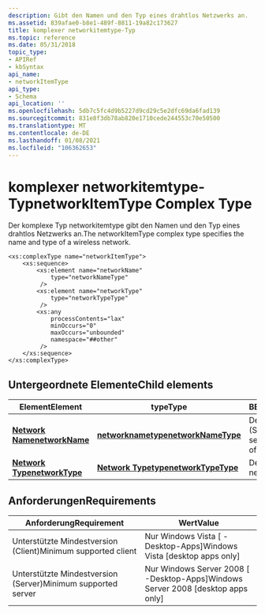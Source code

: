 ```yaml
---
description: Gibt den Namen und den Typ eines drahtlos Netzwerks an.
ms.assetid: 839afae0-b8e1-489f-8811-19a82c173627
title: komplexer networkitemtype-Typ
ms.topic: reference
ms.date: 05/31/2018
topic_type:
- APIRef
- kbSyntax
api_name:
- networkItemType
api_type:
- Schema
api_location: ''
ms.openlocfilehash: 5db7c5fc4d9b5227d9cd29c5e2dfc69da6fad139
ms.sourcegitcommit: 831e8f3db78ab820e1710cede244553c70e50500
ms.translationtype: MT
ms.contentlocale: de-DE
ms.lasthandoff: 01/08/2021
ms.locfileid: "106362653"
---
```

# <a name="networkitemtype-complex-type"></a><span data-ttu-id="0a766-103">komplexer networkitemtype-Typ</span><span class="sxs-lookup"><span data-stu-id="0a766-103">networkItemType Complex Type</span></span>

<span data-ttu-id="0a766-104">Der komplexe Typ networkitemtype gibt den Namen und den Typ eines drahtlos Netzwerks an.</span><span class="sxs-lookup"><span data-stu-id="0a766-104">The networkItemType complex type specifies the name and type of a wireless network.</span></span>

``` syntax
<xs:complexType name="networkItemType">
    <xs:sequence>
        <xs:element name="networkName"
            type="networkNameType"
         />
        <xs:element name="networkType"
            type="networkTypeType"
         />
        <xs:any
            processContents="lax"
            minOccurs="0"
            maxOccurs="unbounded"
            namespace="##other"
         />
    </xs:sequence>
</xs:complexType>
```

## <a name="child-elements"></a><span data-ttu-id="0a766-105">Untergeordnete Elemente</span><span class="sxs-lookup"><span data-stu-id="0a766-105">Child elements</span></span>



| <span data-ttu-id="0a766-106">Element</span><span class="sxs-lookup"><span data-stu-id="0a766-106">Element</span></span>                                                                      | <span data-ttu-id="0a766-107">type</span><span class="sxs-lookup"><span data-stu-id="0a766-107">Type</span></span>                                                                    | <span data-ttu-id="0a766-108">BESCHREIBUNG</span><span class="sxs-lookup"><span data-stu-id="0a766-108">Description</span></span>                                                   |
|------------------------------------------------------------------------------|-------------------------------------------------------------------------|---------------------------------------------------------------|
| [<span data-ttu-id="0a766-109">**Network Name**</span><span class="sxs-lookup"><span data-stu-id="0a766-109">**networkName**</span></span>](wlan-policyschema-networkname-networkitemtype-element.md) | [<span data-ttu-id="0a766-110">**networknametype**</span><span class="sxs-lookup"><span data-stu-id="0a766-110">**networkNameType**</span></span>](wlan-policyschema-networknametype-simpletype.md) | <span data-ttu-id="0a766-111">Der Service Set Identifier (SSID) des Netzwerks.</span><span class="sxs-lookup"><span data-stu-id="0a766-111">The service set identifier (SSID) of the network.</span></span> <br/> |
| [<span data-ttu-id="0a766-112">**Network Type**</span><span class="sxs-lookup"><span data-stu-id="0a766-112">**networkType**</span></span>](wlan-policyschema-networktype-networkitemtype-element.md) | [<span data-ttu-id="0a766-113">**Network Typetype**</span><span class="sxs-lookup"><span data-stu-id="0a766-113">**networkTypeType**</span></span>](wlan-policyschema-networktypetype-simpletype.md) | <span data-ttu-id="0a766-114">Der Netzwerktyp.</span><span class="sxs-lookup"><span data-stu-id="0a766-114">The network type.</span></span> <br/>                                 |



## <a name="requirements"></a><span data-ttu-id="0a766-115">Anforderungen</span><span class="sxs-lookup"><span data-stu-id="0a766-115">Requirements</span></span>



| <span data-ttu-id="0a766-116">Anforderung</span><span class="sxs-lookup"><span data-stu-id="0a766-116">Requirement</span></span> | <span data-ttu-id="0a766-117">Wert</span><span class="sxs-lookup"><span data-stu-id="0a766-117">Value</span></span> |
|-------------------------------------|------------------------------------------------------|
| <span data-ttu-id="0a766-118">Unterstützte Mindestversion (Client)</span><span class="sxs-lookup"><span data-stu-id="0a766-118">Minimum supported client</span></span><br/> | <span data-ttu-id="0a766-119">Nur Windows Vista \[ -Desktop-Apps\]</span><span class="sxs-lookup"><span data-stu-id="0a766-119">Windows Vista \[desktop apps only\]</span></span><br/>       |
| <span data-ttu-id="0a766-120">Unterstützte Mindestversion (Server)</span><span class="sxs-lookup"><span data-stu-id="0a766-120">Minimum supported server</span></span><br/> | <span data-ttu-id="0a766-121">Nur Windows Server 2008 \[ -Desktop-Apps\]</span><span class="sxs-lookup"><span data-stu-id="0a766-121">Windows Server 2008 \[desktop apps only\]</span></span><br/> |



 

 




